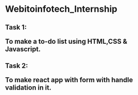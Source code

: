 <h1>Webitoinfotech_Internship</h1>

<h2>Task 1: <p>To make a to-do list using HTML,CSS & Javascript.</p></h2>

<h2>Task 2: <p>To make react app with form with handle validation in it.</p></h2>
